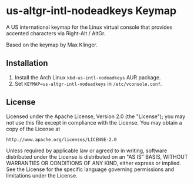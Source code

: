 # us-altgr-intl-nodeadkeys Keymap

A US international keymap for the Linux virtual console that provides accented characters via Right-Alt / AltGr.

Based on the keymap by Max Klinger.

## Installation

1. Install the Arch Linux `kbd-us-intl-nodeadkeys` AUR package.
2. Set `KEYMAP=us-altgr-intl-nodeadkeys` in `/etc/vconsole.conf`.

## License

Licensed under the Apache License, Version 2.0 (the "License"); you may not use this file except in compliance with the License. You may obtain a copy of the License at

    http://www.apache.org/licenses/LICENSE-2.0

Unless required by applicable law or agreed to in writing, software distributed under the License is distributed on an "AS IS" BASIS, WITHOUT WARRANTIES OR CONDITIONS OF ANY KIND, either express or implied. See the License for the specific language governing permissions and limitations under the License.
